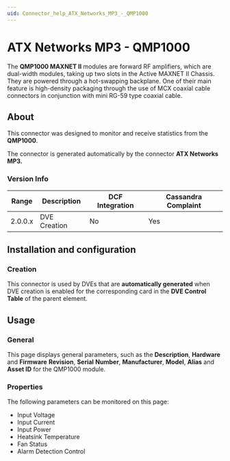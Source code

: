 ```yaml
---
uid: Connector_help_ATX_Networks_MP3_-_QMP1000
---
```


# ATX Networks MP3 - QMP1000

The **QMP1000 MAXNET II** modules are forward RF amplifiers, which are dual-width modules, taking up two slots in the Active MAXNET II Chassis. They are powered through a hot-swapping backplane. One of their main feature is high-density packaging through the use of MCX coaxial cable connectors in conjunction with mini RG-59 type coaxial cable.

## About

This connector was designed to monitor and receive statistics from the **QMP1000**.

The connector is generated automatically by the connector **ATX Networks MP3.**

### Version Info

| Range     | Description     | DCF Integration     | Cassandra Complaint     |
|------------------|-----------------|---------------------|-------------------------|
| 2.0.0.x          | DVE Creation    | No                  | Yes                     |

## Installation and configuration

### Creation

This connector is used by DVEs that are **automatically generated** when DVE creation is enabled for the corresponding card in the **DVE Control Table** of the parent element.

## Usage

### General

This page displays general parameters, such as the **Description**, **Hardware** and **Firmware** **Revision**, **Serial** **Number**, **Manufacturer**, **Model**, **Alias** and **Asset ID** for the QMP1000 module.

### Properties

The following parameters can be monitored on this page:

- Input Voltage
- Input Current
- Input Power
- Heatsink Temperature
- Fan Status
- Alarm Detection Control
